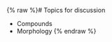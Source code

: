 {% raw %}# Topics for discussion

- Compounds
- Morphology
<update date omitted for speed>{% endraw %}